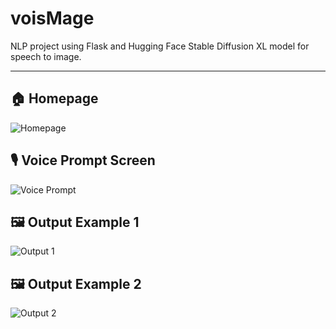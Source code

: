 # voisMage

NLP project using Flask and Hugging Face Stable Diffusion XL model for speech to image.

---

## 🏠 Homepage
![Homepage](homepage.png)

## 🎙️ Voice Prompt Screen
![Voice Prompt](voice%20prompt.png)

## 🖼️ Output Example 1
![Output 1](output.png)

## 🖼️ Output Example 2
![Output 2](output2.png)

